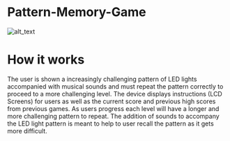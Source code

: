 # Pattern-Memory-Game
![alt_text](https://github.com/s26bell/Pattern-Memory-Game/blob/main/Circuit.jpg)

# How it works
The user is shown a increasingly challenging pattern of LED lights accompanied with musical sounds and must repeat the pattern correctly to proceed to a more challenging level. The device displays instructions (LCD Screens) for users as well as the current score and previous high scores from previous games. As users progress each level will have a longer and more challenging pattern to repeat. The addition of sounds to accompany the LED light pattern is meant to help to user recall the pattern as it gets more difficult. 
